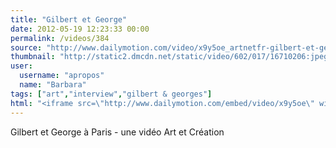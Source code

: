 ```yaml
---
title: "Gilbert et George"
date: 2012-05-19 12:23:33 00:00
permalink: /videos/384
source: "http://www.dailymotion.com/video/x9y5oe_artnetfr-gilbert-et-george-a-paris_creation"
thumbnail: "http://static2.dmcdn.net/static/video/602/017/16710206:jpeg_preview_large.jpg?20120307110751"
user:
  username: "apropos"
  name: "Barbara"
tags: ["art","interview","gilbert & georges"]
html: "<iframe src=\"http://www.dailymotion.com/embed/video/x9y5oe\" width=\"480\" height=\"360\" frameborder=\"0\"></iframe>"
---
```


Gilbert et George à Paris - une vidéo Art et Création